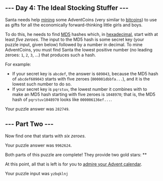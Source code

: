 <article class="day-desc"><h2>--- Day 4: The Ideal Stocking Stuffer ---</h2><p>Santa needs help <a href="https://en.wikipedia.org/wiki/Bitcoin#Mining">mining</a> some <span title="Hey, mined your own business!">AdventCoins</span> (very similar to <a href="https://en.wikipedia.org/wiki/Bitcoin">bitcoins</a>) to use as gifts for all the economically forward-thinking little girls and boys.</p>
<p>To do this, he needs to find <a href="https://en.wikipedia.org/wiki/MD5">MD5</a> hashes which, in <a href="https://en.wikipedia.org/wiki/Hexadecimal">hexadecimal</a>, start with at least <em>five zeroes</em>.  The input to the MD5 hash is some secret key (your puzzle input, given below) followed by a number in decimal. To mine AdventCoins, you must find Santa the lowest positive number (no leading zeroes: <code>1</code>, <code>2</code>, <code>3</code>, ...) that produces such a hash.</p>
<p>For example:</p>
<ul>
<li>If your secret key is <code>abcdef</code>, the answer is <code>609043</code>, because the MD5 hash of <code>abcdef609043</code> starts with five zeroes (<code>000001dbbfa...</code>), and it is the lowest such number to do so.</li>
<li>If your secret key is <code>pqrstuv</code>, the lowest number it combines with to make an MD5 hash starting with five zeroes is <code>1048970</code>; that is, the MD5 hash of <code>pqrstuv1048970</code> looks like <code>000006136ef...</code>.</li>
</ul>
</article>

Your puzzle answer was `` 282749 ``.

<article class="day-desc"><h2 id="part2">--- Part Two ---</h2><p>Now find one that starts with <em>six zeroes</em>.</p>
</article>

Your puzzle answer was `` 9962624 ``.

<p class="day-success">Both parts of this puzzle are complete! They provide two gold stars: **</p>

At this point, all that is left is for you to [admire your Advent calendar](/2015).

Your puzzle input was <code class="puzzle-input">yzbqklnj</code>
